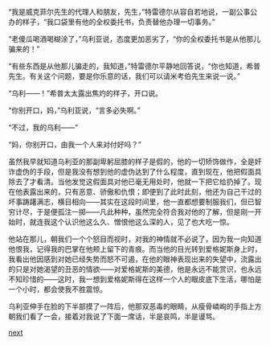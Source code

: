 
“我是威克菲尔先生的代理人和朋友，先生，”特雷德尔从容自若地说，一副公事公办的样子，“我口袋里有他的全权委托书，负责替他办理一切事务。”

“老傻瓜喝酒喝糊涂了，”乌利亚说，态度更加恶劣了，“你的全权委托书是从他那儿骗来的！”

“有些东西是从他那儿骗走的，我知道，”特雷德尔平静地回答说，“你也知道，希普先生。有关这个问题，要是你乐意的话，我们可以请米考伯先生来说一说。”

“乌利——！”希普太太露出焦灼的样子，开口说。

“你别开口，妈，”乌利亚说，“言多必失啊。”

“不过，我的乌利——”

“妈，你别开口，由我一个人来对付好吗？”

虽然我早就知道乌利亚的那副卑躬屈膝的样子是假的，他的一切矫饰做作，全是奸诈虚伪的手段，但是我没有想到他的虚伪达到了什么程度，直到现在，他把假面具除去了才看清。当他发觉这假面具对他已毫无用处时，他就一下把它给扔掉了。现在他表露出来的，只有恶意、骄傲和仇恨；即便到了此时此刻，他还为自己干过的坏事踌躇满志，横目相向——其实在这段时间里，他一直都想要制服我们，但已智穷计尽，于是便孤注一掷——凡此种种，虽然完全符合我对他的了解，但是刚一开始时，就连我这个认识他这么久、憎恨他这么深的人，见了也大吃一惊。

他站在那儿，朝我们一个个怒目而视时，对我的神情就不必说了，因为我一向知道他恨我，记得我的巴掌在他颊上留下的青痕。而当他的目光转到爱格妮斯身上时，我看出他因感到对她已经失势而怒不可遏，在他的眼神表现出来的失望中，流露出的只是对她渴望的丑恶的情欲——对爱格妮斯的美德，他是永远不能赏识，也永远不知珍惜的——这时，我一想到爱格妮斯得在这样一个人的眼皮底下生活，哪怕是一个小时，都会使我不胜震惊。

乌利亚伸手在脸的下半部摸了一阵后，他那双恶毒的眼睛，从瘦骨嶙峋的手指上方朝我们看了一会，接着对我说了下面一席话，半是哀鸣，半是谩骂。

[next](page662)